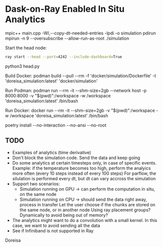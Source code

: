 # Dask-on-Ray Enabled In Situ Analytics

mpic++ main.cpp -Wl,--copy-dt-needed-entries -lpdi -o simulation
pdirun mpirun -n 9 --oversubscribe --allow-run-as-root ./simulation

Start the head node:

```bash
ray start --head --port=4242 --include-dashboard=True
```

python3 head.py

Build Docker:
podman build --pull --rm -f 'docker/simulation/Dockerfile' -t 'doreisa_simulation:latest' 'docker/simulation'

Run Podman:
podman run --rm -it --shm-size=2gb --network host -p 8000:8000 -v "$(pwd)":/workspace -w /workspace 'doreisa_simulation:latest' /bin/bash

Run Docker:
docker run --rm -it --shm-size=2gb -v "$(pwd)":/workspace -w /workspace 'doreisa_simulation:latest' /bin/bash


poetry install --no-interaction --no-ansi --no-root

## TODO

 - Examples of analytics (time derivative)
 - Don't block the simulation code. Send the data and keep going
 - Do some analytics at certain timesteps only, in case of specific events.
    Example: if the temperature becomes too high, perform the analyics more often (every 10 steps instead of every 100 steps)
    For parflow, the silulation is performed every dt, but dt can vary accross the simulation
 - Support two scenarios:
    - Simulation running on GPU -> can perform the computation in situ, on the same node
    - Simulation running on CPU -> should send the data right away, process in transfer
    Let the user choose if the chunks are stored on the same node, or in another node
    Using ray placement groups?
    Dynamically to avoid being out of memory?
 - The analytics might want to do a convolution with a small kernel. In this case, we want to avoid sending all the data
 - See if Infiniband is not supported in Ray


Doreisa